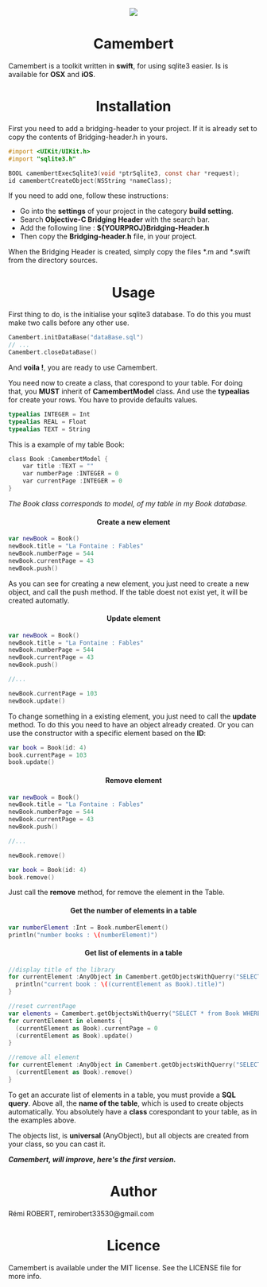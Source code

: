 <p align="center">
  <img src ="https://raw.githubusercontent.com/remirobert/Camembert/master/ressources/CamembertLogo.png"/>
  <h1 align="center">Camembert</h1>
</p>

Camembert is a toolkit written in **swift**, for using sqlite3 easier. Is is available for **OSX** and **iOS**.
</br>
<h1 align="center">Installation</h1>

First you need to add a bridging-header to your project.
If it is already set to copy the contents of Bridging-header.h in yours.

```Objective-C
#import <UIKit/UIKit.h>
#import "sqlite3.h"

BOOL camembertExecSqlite3(void *ptrSqlite3, const char *request);
id camembertCreateObject(NSString *nameClass);
```

If you need to add one, follow these instructions:

- Go into the **settings** of your project in the category **build setting**.
- Search **Objective-C Bridging Header** with the search bar.
- Add the following line : **${YOURPROJ}Bridging-Header.h**
- Then copy the **Bridging-header.h** file, in your project.

When the Bridging Header is created, simply copy the files *.m and *.swift from the directory sources.


<h1 align="center">Usage</h1>

First thing to do, is the initialise your sqlite3 database.
To do this you must make two calls before any other use.

```Swift
Camembert.initDataBase("dataBase.sql")
// ...
Camembert.closeDataBase()
```
And **voila !**, you are ready to use Camembert.

You need now to create a class, that corespond to your table.
For doing that, you **MUST** inherit of **CamembertModel** class.
And use the **typealias** for create your rows.
You have to provide defaults values.

```Swift
typealias INTEGER = Int
typealias REAL = Float
typealias TEXT = String
```

This is a example of my table Book:

```Objective-C
class Book :CamembertModel {
    var title :TEXT = ""
    var numberPage :INTEGER = 0
    var currentPage :INTEGER = 0
}
```
_The Book class corresponds to model, of my table in my Book database._


<h4 align="center">Create a new element</h4>

```Swift
var newBook = Book()
newBook.title = "La Fontaine : Fables"
newBook.numberPage = 544
newBook.currentPage = 43
newBook.push()
```
As you can see for creating a new element, you just need to create a new object, and call the push method.
If the table doest not exist yet, it will be created automatly.


<h4 align="center">Update element</h4>

```swift
var newBook = Book()
newBook.title = "La Fontaine : Fables"
newBook.numberPage = 544
newBook.currentPage = 43
newBook.push()

//...

newBook.currentPage = 103
newBook.update()
```
To change something in a existing element, you just need to call the **update** method.
To do this you need to have an object already created.
Or you can use the constructor with a specific element based on the **ID**:

```swift
var book = Book(id: 4)
book.currentPage = 103
book.update()
```

<h4 align="center">Remove element</h4>

```swift
var newBook = Book()
newBook.title = "La Fontaine : Fables"
newBook.numberPage = 544
newBook.currentPage = 43
newBook.push()

//...

newBook.remove()

var book = Book(id: 4)
book.remove()
```
Just call the **remove** method, for remove the element in the Table.


<h4 align="center">Get the number of elements in a table</h4>

```Swift
var numberElement :Int = Book.numberElement()
println("number books : \(numberElement)")
```


<h4 align="center">Get list of elements in a table</h4>

```Swift
//display title of the library
for currentElement :AnyObject in Camembert.getObjectsWithQuerry("SELECT * from Book;", table: "Book") {
  println("current book : \((currentElement as Book).title)")
}

//reset currentPage
var elements = Camembert.getObjectsWithQuerry("SELECT * from Book WHERE numberPage >= 100;", table: "Book")
for currentElement in elements {
  (currentElement as Book).currentPage = 0
  (currentElement as Book).update()
}

//remove all element
for currentElement :AnyObject in Camembert.getObjectsWithQuerry("SELECT * from Book;", table: "Book") {
  (currentElement as Book).remove()
}
```

To get an accurate list of elements in a table, you must provide a **SQL query**. Above all, the **name of the table**, which is used to create objects automatically. You absolutely have a **class** corespondant to your table, as in the examples above.

The objects list, is **universal** (AnyObject), but all objects are created from your class, so you can cast it.

**_Camembert, will improve, here's the first version._**

<h1 align="center">Author</h1>
Rémi ROBERT, remirobert33530@gmail.com

<h1 align="center">Licence</h1>
Camembert is available under the MIT license. See the LICENSE file for more info.
